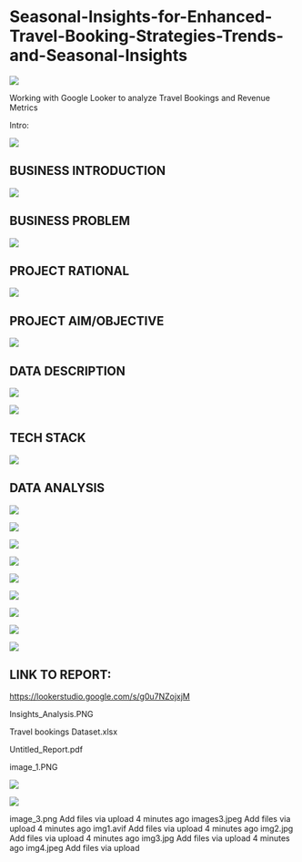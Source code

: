 # Seasonal-Insights-for-Enhanced-Travel-Booking-Strategies-Trends-and-Seasonal-Insights

![](image_3.png)     

Working with Google Looker to analyze Travel Bookings and Revenue Metrics

Intro:

![](1_LearN_Sk.PNG)   

## BUSINESS INTRODUCTION

![](2_Biz_Intro.PNG)


## BUSINESS PROBLEM

![](3_Biz_Intro.PNG)

## PROJECT RATIONAL
![](4_Proj_Rationale.PNG)

## PROJECT AIM/OBJECTIVE
![](5_Proj_Aim_Obj.PNG)

## DATA DESCRIPTION
![](_Data_Desc_1.PNG)

![](7_Data_Desc_1.PNG)

## TECH STACK
![](8_Tech_St.PNG)

## DATA ANALYSIS
![](Metrics.PNG)


![](9_Anal_Dire.PNG)

![](Custmers.PNG)

![](Sources.PNG)

![](Rev.PNG)

![](Accom_Dest.PNG)

![](Time_S.PNG)

![](Booking_Anal_DB.PNG)

![](Rev_Anal_DB.PNG)


## LINK TO REPORT:
https://lookerstudio.google.com/s/g0u7NZojxjM



Insights_Analysis.PNG











Travel bookings Dataset.xlsx

Untitled_Report.pdf

image_1.PNG









![](images3.jpeg)



![](image_1.PNG)








image_3.png
Add files via upload
4 minutes ago
images3.jpeg
Add files via upload
4 minutes ago
img1.avif
Add files via upload
4 minutes ago
img2.jpg
Add files via upload
4 minutes ago
img3.jpg
Add files via upload
4 minutes ago
img4.jpeg
Add files via upload
